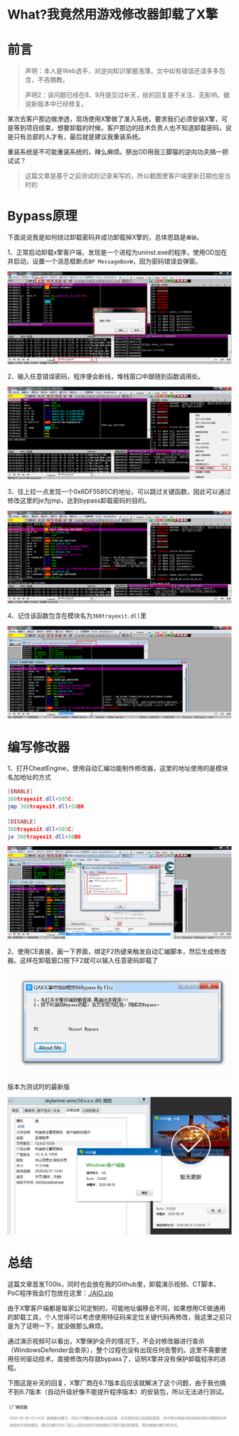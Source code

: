 # What?我竟然用游戏修改器卸载了X擎

# 前言

> 声明：本人是Web选手，对逆向知识掌握浅薄，文中如有错误还请多多包含，不吝赐教。
>
> 声明2：该问题已经在8、9月提交过补天，给的回复是不关注、无影响，据说新版本中已经修复。

某次去客户那边做渗透，现场使用X擎做了准入系统，要求我们必须安装X擎，可是等到项目结束，想要卸载的时候，客户那边的技术负责人也不知道卸载密码，说是只有总部的人才有，最后就是建议我重装系统。

重装系统是不可能重装系统的，辣么麻烦。祭出OD用我三脚猫的逆向功夫搞一把试试？

> 这篇文章是基于之前测试的记录来写的，所以截图里客户端更新日期也是当时的

# Bypass原理

下面说说我是如何绕过卸载密码并成功卸载掉X擎的，总体思路是`爆破`。

1、正常启动卸载x擎客户端，发现是一个进程为uninst.exe的程序，使用OD加在并启动，设置一个消息框断点`BP MessageBoxW`，因为密码错误会弹窗。

![](./img/1.png)

2、输入任意错误密码，程序便会断线，堆栈窗口中跟随到函数调用处。

![](./img/2.png)

3、往上拉一点发现一个0x6DF5585C的地址，可以跳过关键函数，因此可以通过修改这里的je为jmp，达到bypass卸载密码的目的。

![](./img/3.png)

4、记住该函数包含在模块名为`360trayexit.dll`里

![](./img/4.png)



# 编写修改器

1、打开CheatEngine，使用自动汇编功能制作修改器，这里的地址使用的是模块名加地址的方式

```lua
[ENABLE]
360trayexit.dll+585C:
jmp 360trayexit.dll+58B0

[DISABLE]
360trayexit.dll+585C:
je 360trayexit.dll+58B0
```

![](./img/5.png)

2、使用CE直接，画一下界面，绑定F2热键来触发自动汇编脚本，然后生成修改器。这样在卸载窗口按下F2就可以输入任意密码卸载了

![](./img/6.png)

版本为测试时的最新版

![](./img/version.png)

# 总结

这篇文章首发T00ls，同时也会放在我的Github里，卸载演示视频、CT脚本、PoC程序我会打包放在这里：[./AIO.zip](./AIO.zip)

由于X擎客户端都是每家公司定制的，可能地址偏移会不同，如果想用CE做通用的卸载工具，个人觉得可以考虑使用特征码来定位关键代码再修改，我这里之前只是为了证明一下，就没做那么麻烦。

通过演示视频可以看出，X擎保护全开的情况下，不会对修改器进行查杀（WindowsDefender会查杀），整个过程也没有出现任何告警的。这里不需要使用任何驱动技术，直接修改内存就bypass了，证明X擎并没有保护卸载程序的进程。

下图这是补天的回复，X擎厂商在6.7版本后应该就解决了这个问题，由于我也搞不到6.7版本（自动升级好像不能提升程序版本）的安装包，所以无法进行测试。

![](./img/bt.png)





